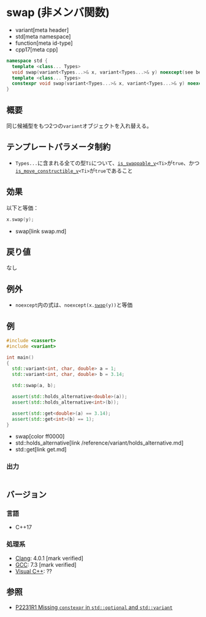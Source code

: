 # swap (非メンバ関数)
* variant[meta header]
* std[meta namespace]
* function[meta id-type]
* cpp17[meta cpp]

```cpp
namespace std {
  template <class... Types>
  void swap(variant<Types...>& x, variant<Types...>& y) noexcept(see below);            // C++17
  template <class... Types>
  constexpr void swap(variant<Types...>& x, variant<Types...>& y) noexcept(see below);  // C++23
}
```

## 概要
同じ候補型をもつ2つの`variant`オブジェクトを入れ替える。


## テンプレートパラメータ制約
- `Types...`に含まれる全ての型`Ti`について、[`is_swappable_v`](/reference/type_traits/is_swappable.md)`<Ti>`が`true`、かつ[`is_move_constructible_v`](/reference/type_traits/is_move_constructible.md)`<Ti>`が`true`であること


## 効果
以下と等価：

```cpp
x.swap(y);
```
* swap[link swap.md]


## 戻り値
なし


## 例外
- `noexcept`内の式は、`noexcept(x.`[`swap`](swap.md)`(y))`と等価


## 例
```cpp example
#include <cassert>
#include <variant>

int main()
{
  std::variant<int, char, double> a = 1;
  std::variant<int, char, double> b = 3.14;

  std::swap(a, b);

  assert(std::holds_alternative<double>(a));
  assert(std::holds_alternative<int>(b));

  assert(std::get<double>(a) == 3.14);
  assert(std::get<int>(b) == 1);
}
```
* swap[color ff0000]
* std::holds_alternative[link /reference/variant/holds_alternative.md]
* std::get[link get.md]

### 出力
```
```

## バージョン
### 言語
- C++17

### 処理系
- [Clang](/implementation.md#clang): 4.0.1 [mark verified]
- [GCC](/implementation.md#gcc): 7.3 [mark verified]
- [Visual C++](/implementation.md#visual_cpp): ??

## 参照
- [P2231R1 Missing `constexpr` in `std::optional` and `std::variant`](https://www.open-std.org/jtc1/sc22/wg21/docs/papers/2021/p2231r1.html)
